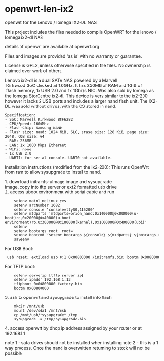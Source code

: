 # openwrt-len-ix2
openwrt for the Lenovo / Iomega IX2-DL NAS

This project includes the files needed to compile OpenWRT for the lenovo / Iomega ix2-dl NAS

details of openwrt are available at openwrt.org  

Files and images are provided 'as is' with no warranty or guarantee.

License is GPL2, unless otherwise specified in the files. No ownership is claimed over work of others.

Lenovo ix2-dl is a dual SATA NAS powered by a Marvell
 Kirkwood SoC clocked at 1.6GHz. It has 256MB of RAM and 1GiB of
 flash memory, 1x USB 2.0 and 1x 1Gbit/s NIC. 
 Was also sold by Iomega as the Iomega StorCentre ix2-dl.
 This device is very similar to the ix2-200 however it lacks 2 USB ports and includes 
 a larger nand flash unit. The IX2-DL was sold without drives, with the OS stored in nand.
```
Specification:
- SoC: Marvell Kirkwood 88F6282
- CPU/Speed: 1600Mhz
- Flash-Chip: Samsung NAND
- Flash size: nand: 1024 MiB, SLC, erase size: 128 KiB, page size: 2048, OOB size: 64
- RAM: 256MB
- LAN: 1x 1000 Mbps Ethernet
- WiFi: none
- 1x USB 2.0
- UART1: for serial console. UART0 not available.
```
Installation instructions (modified from the ix2-200): 
This runs OpenWrt from ram to allow sysupgrade to install to nand.

1. download initramfs-uImage image and sysupgrade image, copy into tftp server or ext2 formatted usb drive
2. access uboot environment with serial cable and run
```
    setenv mainlineLinux yes
    setenv arcNumber 1682
    setenv console 'console=ttyS0,115200'
    setenv mtdparts 'mtdparts=orion_nand:0x100000@0x000000(u-boot)ro,0x20000@0xA0000(u-boot environment)ro,0x300000@0x100000(kernel),0x1C00000@0x400000(ubi)'
    setenv 
    setenv bootargs_root 'root='
    setenv bootcmd 'setenv bootargs ${console} ${mtdparts} ${bootargs_root}; nand read.e 0x800000 0x100000 0x300000; bootm 0x00800000'
    saveenv
```
For USB Boot:   
```
 usb reset; ext2load usb 0:1 0x00800000 /initramfs.bin; bootm 0x00800000
```
For TFTP boot:
```
    setenv serverip [tftp server ip]    
    setenv ipaddr 192.168.1.13
    tftpboot 0x00800000 factory.bin
    bootm 0x00800000
```
3. ssh to openwrt and sysupgrade to install into flash
```
    mkdir /mnt/usb
    mount /dev/sda1 /mnt/usb
    cp /mnt/usb/*sysupgrade* /tmp   
    sysupgrade -n /tmp/sysupgrade.bin
```
4. access openwrt by dhcp ip address assigned by your router or at 192.168.1.1

note 1 - sata drives should not be installed when installing
note 2 - this is a 1 way process. Once the nand is overwritten returning to stock will not be possible

